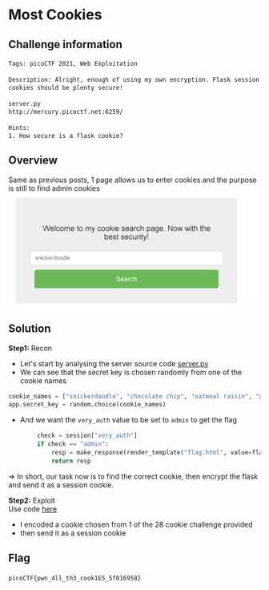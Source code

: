 # Most Cookies
## Challenge information
```text
Tags: picoCTF 2021, Web Exploitation

Description: Alright, enough of using my own encryption. Flask session cookies should be plenty secure!

server.py
http://mercury.picoctf.net:6259/

Hints:
1. How secure is a flask cookie?
```
## Overview
Same as previous posts, 1 page allows us to enter cookies and the purpose is still to find admin cookies  
![alt text](./Static/Images//image10.png)
## Solution
**Step1:** Recon  
* Let's start by analysing the server source code [server.py](./Static/Code/Most_Cookies/Most_Cookies.py)  
* We can see that the secret key is chosen randomly from one of the cookie names
```python
cookie_names = ["snickerdoodle", "chocolate chip", "oatmeal raisin", "gingersnap", "shortbread", "peanut butter", "whoopie pie", "sugar", "molasses", "kiss", "biscotti", "butter", "spritz", "snowball", "drop", "thumbprint", "pinwheel", "wafer", "macaroon", "fortune", "crinkle", "icebox", "gingerbread", "tassie", "lebkuchen", "macaron", "black and white", "white chocolate macadamia"]
app.secret_key = random.choice(cookie_names)
```  
* And we want the `very_auth` value to be set to `admin` to get the flag
```python
		check = session["very_auth"]
		if check == "admin":
			resp = make_response(render_template("flag.html", value=flag_value, title=title))
			return resp
```  
=> In short, our task now is to find the correct cookie, then encrypt the flask and send it as a session cookie.  
  
**Step2:** Exploit  
Use code [here](./Static/Code/Most_Cookies/Solution.py)
* I encoded a cookie chosen from 1 of the 28 cookie challenge provided  
* then send it as a session cookie  
## Flag
`picoCTF{pwn_4ll_th3_cook1E5_5f016958}`
